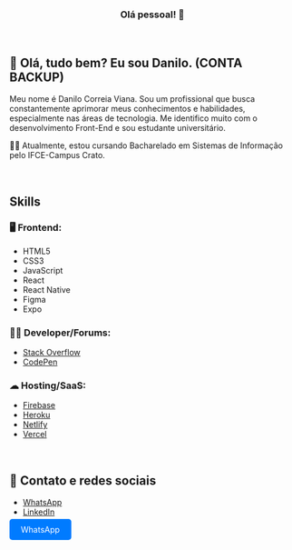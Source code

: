 <h3 align="center">Olá pessoal! 👋</h3>

<br>

## 🖖 Olá, tudo bem? Eu sou Danilo. (CONTA BACKUP)

Meu nome é Danilo Correia Viana. Sou um profissional que busca constantemente aprimorar meus conhecimentos e habilidades, especialmente nas áreas de tecnologia. Me identifico muito com o desenvolvimento Front-End e sou estudante universitário.

👨‍🎓 Atualmente, estou cursando Bacharelado em Sistemas de Informação pelo IFCE-Campus Crato.

<br>

## Skills

### 🖥️ Frontend:

- HTML5
- CSS3
- JavaScript
- React
- React Native
- Figma
- Expo

### 🧑‍💻 Developer/Forums:

- [Stack Overflow](https://stackoverflow.com)
- [CodePen](https://codepen.io)

### ☁ Hosting/SaaS:

- [Firebase](https://firebase.google.com/docs?hl=pt-br)
- [Heroku](https://www.heroku.com/)
- [Netlify](https://www.netlify.com/)
- [Vercel](https://vercel.com/)

<br>

## 📱 Contato e redes sociais

- [WhatsApp](https://wa.me/5588988183118)
- [LinkedIn](https://linkedin.com/in/danilo-correia-viana-3118a921a)

<a href="https://wa.me/5588988183118" target="_blank" rel="noreffer" style="border-radius: 5px; padding: 10px 20px; background-color: #007bff; color: #fff; text-decoration: none;">WhatsApp</a>

